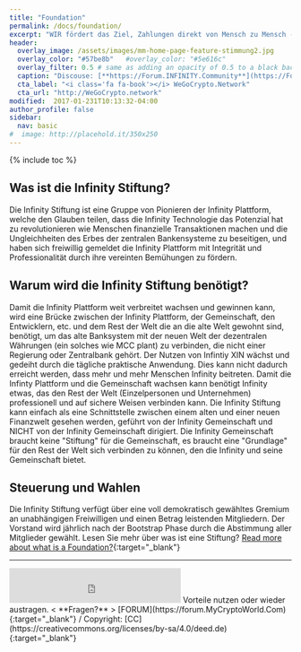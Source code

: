 ```yaml
---
title: "Foundation"
permalink: /docs/foundation/
excerpt: "WIR fördert das Ziel, Zahlungen direkt von Mensch zu Mensch - ohne zentralem Bankensystem - zu ermöglichen."
header:
  overlay_image: /assets/images/mm-home-page-feature-stimmung2.jpg
  overlay_color: "#57be8b"   #overlay_color: "#5e616c"
  overlay_filter: 0.5 # same as adding an opacity of 0.5 to a black background
  caption: "Discouse: [**https://Forum.INFINITY.Community**](https://Forum.INFINITY.Community){:target='_blank'}"
  cta_label: "<i class='fa fa-book'></i> WeGoCrypto.Network"
  cta_url: "http://WeGoCrypto.network"
modified:  2017-01-231T10:13:32-04:00
author_profile: false
sidebar:
  nav: basic
#  image: http://placehold.it/350x250
---
```

{% include toc %}

## Was ist die Infinity Stiftung?
Die Infinity Stiftung ist eine Gruppe von Pionieren der Infinity Plattform, welche den Glauben teilen, dass die Infinity Technologie das Potenzial hat zu revolutionieren wie Menschen finanzielle Transaktionen machen und die Ungleichheiten des Erbes der zentralen Bankensysteme zu beseitigen, und haben sich freiwillig gemeldet die Infinity Plattform mit Integrität und Professionalität durch ihre vereinten Bemühungen zu fördern.

## Warum wird die Infinity Stiftung benötigt?
Damit die Infinity Plattform weit verbreitet wachsen und gewinnen kann, wird eine Brücke zwischen der Infinity Plattform, der Gemeinschaft, den Entwicklern, etc. und dem Rest der Welt die an die alte Welt gewohnt sind, benötigt, um das alte Banksystem mit der neuen Welt der dezentralen Währungen (ein solches wie MCC plant) zu verbinden, die nicht einer Regierung oder Zentralbank gehört. Der Nutzen von Infintiy XIN wächst und gedeiht durch die tägliche praktische Anwendung. Dies kann nicht dadurch erreicht werden, dass mehr und mehr Menschen Infinity beitreten. Damit die Infinty Plattform und die Gemeinschaft wachsen kann benötigt Infinity etwas, das den Rest der Welt (Einzelpersonen und Unternehmen) professionell und auf sichere Weisen verbinden kann. Die Infinity Stiftung kann einfach als eine Schnittstelle zwischen einem alten und einer neuen Finanzwelt gesehen werden, geführt von der Infinity Gemeinschaft und NICHT von der Infinity Gemeinschaft dirigiert. Die Infinity Gemeinschaft braucht keine "Stiftung" für die Gemeinschaft, es braucht eine "Grundlage" für den Rest der Welt sich verbinden zu können, den die Infinity und seine Gemeinschaft bietet.

## Steuerung und Wahlen
Die Infinity Stiftung verfügt über eine voll demokratisch gewähltes Gremium an unabhängigen Freiwilligen und einen Betrag leistenden Mitgliedern. Der Vorstand wird jährlich nach der Bootstrap Phase durch die Abstimmung aller Mitglieder gewählt. Lesen Sie mehr über was ist eine Stiftung?
[Read more about what is a Foundation?](https://mycryptoworld.com/whitepaper/de/Foundation.html#){:target="_blank"}

---
<iframe class="ktv2" src="https://klicktipp.s3.amazonaws.com/userimages/27858/forms/59928/1dw8zmpxz8z84a3.html"
style="position:relative;display:inline-block;border:none;background:transparent none no-repeat scroll 0 0;margin:0;" width="306" height="62" scrolling="no"></iframe>
Vorteile nutzen oder wieder austragen.  < **Fragen?** > [FORUM](https://forum.MyCryptoWorld.Com){:target="_blank"} / Copyright: [CC](https://creativecommons.org/licenses/by-sa/4.0/deed.de){:target="_blank"}
